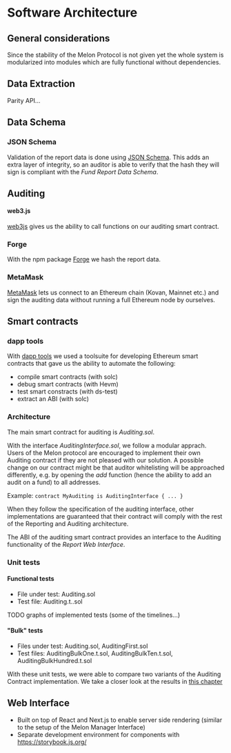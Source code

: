 # Software Architecture

## General considerations

Since the stability of the Melon Protocol is not given yet the whole system is modularized into modules which are fully functional without dependencies.

## Data Extraction

Parity API...

## Data Schema

### JSON Schema

Validation of the report data is done using [JSON Schema](http://json-schema.org/). This adds an extra layer of integrity, so an auditor is able to verify that the hash they will sign is compliant with the _Fund Report Data Schema_.

## Auditing

#### web3.js

[web3js](https://web3js.readthedocs.io/) gives us the ability to call functions on our auditing smart contract.

### Forge

With the npm package [Forge](https://github.com/digitalbazaar/forge) we hash the report data.

### MetaMask

[MetaMask](https://metamask.io/) lets us connect to an Ethereum chain (Kovan, Mainnet etc.) and sign the auditing data without running a full Ethereum node by ourselves.

## Smart contracts

### dapp tools

With [dapp tools](https://dapp.tools/) we used a toolsuite for developing Ethereum smart contracts that gave us the ability to automate the following:

- compile smart contracts (with solc)
- debug smart contracts (with Hevm)
- test smart constracts (with ds-test)
- extract an ABI (with solc)

### Architecture

The main smart contract for auditing is _Auditing.sol_.

With the interface _AuditingInterface.sol_, we follow a modular apprach. Users of the Melon protocol are encouraged to implement their own Auditing contract if they are not pleased with our solution. A possible change on our contract might be that auditor whitelisting will be approached differently, e.g. by opening the _add_ function (hence the ability to add an audit on a fund) to all addresses.

Example:
`contract MyAuditing is AuditingInterface { ... }`

When they follow the specification of the auditing interface, other implementations are guaranteed that their contract will comply with the rest of the Reporting and Auditing architecture.

The ABI of the auditing smart contract provides an interface to the Auditing functionality of the _Report Web Interface_.

### Unit tests

#### Functional tests

- File under test: Auditing.sol
- Test file: Auditing.t..sol

TODO graphs of implemented tests (some of the timelines...)

#### "Bulk" tests

- Files under test: Auditing.sol, AuditingFirst.sol
- Test files: AuditingBulkOne.t.sol, AuditingBulkTen.t.sol, AuditingBulkHundred.t.sol

With these unit tests, we were able to compare two variants of the Auditing Contract implementation. We take a closer look at the results in [this chapter](/01-thesis/05-solution/07-AuditingContract.html)

## Web Interface

- Built on top of React and Next.js to enable server side rendering (similar to the setup of the Melon Manager Interface)
- Separate development environment for components with https://storybook.js.org/
